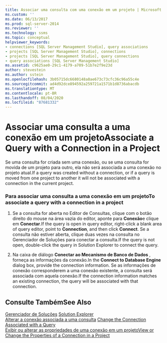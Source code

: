 ```yaml
---
title: Associar uma consulta com uma conexão em um projeto | Microsoft Docs
ms.custom: ''
ms.date: 06/13/2017
ms.prod: sql-server-2014
ms.reviewer: ''
ms.technology: ssms
ms.topic: conceptual
helpviewer_keywords:
- connections [SQL Server Management Studio], query associations
- projects [SQL Server Management Studio], connections
- projects [SQL Server Management Studio], query connections
- query associations [SQL Server Management Studio]
ms.assetid: c9625ae0-29c1-4179-a709-51b7e2f9e23d
author: stevestein
ms.author: sstein
ms.openlocfilehash: 3b05715dc6680148a8ae673c73cfc36c96a55c4e
ms.sourcegitcommit: ad4d92dce894592a259721a1571b1d8736abacdb
ms.translationtype: MT
ms.contentlocale: pt-BR
ms.lasthandoff: 08/04/2020
ms.locfileid: "87681332"
---
```

# <a name="associate-a-query-with-a-connection-in-a-project"></a><span data-ttu-id="cd3f3-102">Associar uma consulta a uma conexão em um projeto</span><span class="sxs-lookup"><span data-stu-id="cd3f3-102">Associate a Query with a Connection in a Project</span></span>
  <span data-ttu-id="cd3f3-103">Se uma consulta for criada sem uma conexão, ou se uma consulta for movida de um projeto para outro, ela não será associada a uma conexão no projeto atual.</span><span class="sxs-lookup"><span data-stu-id="cd3f3-103">If a query was created without a connection, or if a query is moved from one project to another it will not be associated with a connection in the current project.</span></span>  
  
### <a name="to-associate-a-query-with-a-connection-in-a-project"></a><span data-ttu-id="cd3f3-104">Para associar uma consulta a uma conexão em um projeto</span><span class="sxs-lookup"><span data-stu-id="cd3f3-104">To associate a query with a connection in a project</span></span>  
  
1.  <span data-ttu-id="cd3f3-105">Se a consulta for aberta no Editor de Consultas, clique com o botão direito do mouse na área vazia do editor, aponte para **Conexão**e clique em **Conectar**.</span><span class="sxs-lookup"><span data-stu-id="cd3f3-105">If the query is open in query editor, right-click a blank area of query editor, point to **Connection**, and then click **Connect**.</span></span> <span data-ttu-id="cd3f3-106">Se a consulta não estiver aberta, clique duas vezes na consulta no Gerenciador de Soluções para conectar a consulta.</span><span class="sxs-lookup"><span data-stu-id="cd3f3-106">If the query is not open, double-click the query in Solution Explorer to connect the query.</span></span>  
  
2.  <span data-ttu-id="cd3f3-107">Na caixa de diálogo **Conectar ao Mecanismo de Banco de Dados** , forneça as informações da conexão.</span><span class="sxs-lookup"><span data-stu-id="cd3f3-107">In the **Connect to Database Engine** dialog box, provide the connection information.</span></span> <span data-ttu-id="cd3f3-108">Se as informações de conexão corresponderem a uma conexão existente, a consulta será associada com aquela conexão.</span><span class="sxs-lookup"><span data-stu-id="cd3f3-108">If the connection information matches an existing connection, the query will be associated with that connection.</span></span>  
  
## <a name="see-also"></a><span data-ttu-id="cd3f3-109">Consulte Também</span><span class="sxs-lookup"><span data-stu-id="cd3f3-109">See Also</span></span>  
 <span data-ttu-id="cd3f3-110">[Gerenciador de Soluções](solution-explorer.md) </span><span class="sxs-lookup"><span data-stu-id="cd3f3-110">[Solution Explorer](solution-explorer.md) </span></span>  
 <span data-ttu-id="cd3f3-111">[Alterar a conexão associada a uma consulta](change-the-connection-associated-with-a-query.md) </span><span class="sxs-lookup"><span data-stu-id="cd3f3-111">[Change the Connection Associated with a Query](change-the-connection-associated-with-a-query.md) </span></span>  
 [<span data-ttu-id="cd3f3-112">Exibir ou alterar as propriedades de uma conexão em um projeto</span><span class="sxs-lookup"><span data-stu-id="cd3f3-112">View or Change the Properties of a Connection in a Project</span></span>](view-or-change-the-properties-of-a-connection-in-a-project.md)  
  
  
